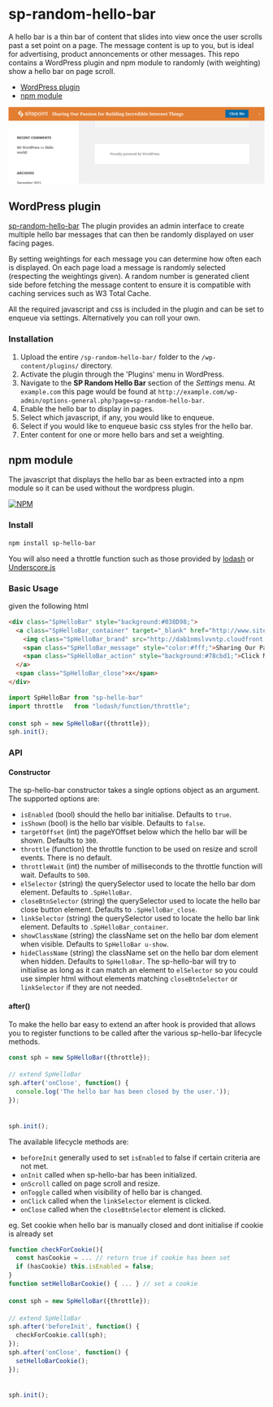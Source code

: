# sp-random-hello-bar
A hello bar is a thin bar of content that slides into view once the user scrolls past a set point on a page.
The message content is up to you, but is ideal for advertising, product annoncements or other messages.
This repo contains a WordPress plugin and npm module to randomly (with weighting) show a hello bar on page scroll.

- [WordPress plugin](#wordpress-plugin)
- [npm module](#npm-module)

![Example Hello Bar](screenshot-1.png)

## WordPress plugin
[sp-random-hello-bar](https://wordpress.org/plugins/sp-random-hello-bar/)
The plugin provides an admin interface to create multiple hello bar messages that can then be randomly displayed on user facing pages.

By setting weightings for each message you can determine how often each is displayed. On each page load a message is randomly selected
(respecting the weightings given). A random number is generated client side before fetching the message content to ensure it is compatible
with caching services such as W3 Total Cache.

All the required javascript and css is included in the plugin and can be set to enqueue via settings.
Alternatively you can roll your own.

### Installation

1. Upload the entire `/sp-random-hello-bar/` folder to the `/wp-content/plugins/` directory.
1. Activate the plugin through the 'Plugins' menu in WordPress.
1. Navigate to the **SP Random Hello Bar** section of the *Settings* menu. At `example.com` this page would be found at `http://example.com/wp-admin/options-general.php?page=sp-random-hello-bar`.
1. Enable the hello bar to display in pages.
1. Select which javascript, if any, you would like to enqueue.
1. Select if you would like to enqueue basic css styles fror the hello bar.
1. Enter content for one or more hello bars and set a weighting.

## npm module
The javascript that displays the hello bar as been extracted into a npm module so it can be used without the wordpress plugin.

[![NPM](https://nodei.co/npm/sp-hello-bar.png?downloads=true&stars=true)](https://github.com/sitepoint/sp-random-hello-bar)

### Install
```sh
npm install sp-hello-bar
```

You will also need a throttle function such as those provided by [lodash](https://lodash.com/docs#throttle) or [Underscore.js](http://underscorejs.org/#throttle)

### Basic Usage
given the following html
```html
<div class="SpHelloBar" style="background:#038D98;">
  <a class="SpHelloBar_container" target="_blank" href="http://www.sitepoint.com/">
    <img class="SpHelloBar_brand" src="http://dab1nmslvvntp.cloudfront.net/wp-content/uploads/2014/05/1399438359popup-logo-sitepoint-white-109x24.png" alt="SitePoint" style="height:24px;">
    <span class="SpHelloBar_message" style="color:#fff;">Sharing Our Passion for Building Incredible Internet Things</span>
    <span class="SpHelloBar_action" style="background:#78cbd1;">Click Me</span>
  </a>
  <span class="SpHelloBar_close">x</span>
</div>
```
```js
import SpHelloBar from "sp-hello-bar"
import throttle   from "lodash/function/throttle";

const sph = new SpHelloBar({throttle});
sph.init();
```

### API

#### Constructor
The sp-hello-bar constructor takes a single options object as an argument. The supported options are:
* `isEnabled` (bool) should the hello bar initialise. Defaults to `true`.
* `isShown` (bool) is the hello bar visible. Defaults to `false`.
* `targetOffset` (int) the pageYOffset below which the hello bar will be shown. Defaults to `300`.
* `throttle` (function) the throttle function to be used on resize and scroll events. There is no default.
* `throttleWait` (int) the number of milliseconds to the throttle function will wait. Defaults to `500`.
* `elSelector` (string) the querySelector used to locate the hello bar dom element. Defaults to `.SpHelloBar`.
* `closeBtnSelector` (string) the querySelector used to locate the hello bar close button element. Defaults to `.SpHelloBar_close`.
* `linkSelector` (string) the querySelector used to locate the hello bar link element. Defaults to `.SpHelloBar_container`.
* `showClassName` (string) the className set on the hello bar dom element when visible. Defaults to `SpHelloBar u-show`.
* `hideClassName` (string) the className set on the hello bar dom element when hidden. Defaults to `SpHelloBar`.
The sp-hello-bar will try to initialise as long as it can match an element to `elSelector` so you could use simpler html without elements matching `closeBtnSelector` or `linkSelector` if they are not needed.

#### after()
To make the hello bar easy to extend an after hook is provided that allows you to register functions to be called after the various sp-hello-bar lifecycle methods.
```js
const sph = new SpHelloBar({throttle});

// extend SpHelloBar
sph.after('onClose', function() {
  console.log('The hello bar has been closed by the user.'));
});


sph.init();
```

The available lifecycle methods are:
* `beforeInit` generally used to set `isEnabled` to false if certain criteria are not met.
* `onInit` called when sp-hello-bar has been initialized.
* `onScroll` called on page scroll and resize.
* `onToggle` called when visibility of hello bar is changed.
* `onClick` called when the `linkSelector` element is clicked.
* `onClose` called when the `closeBtnSelector` element is clicked.

eg. Set cookie when hello bar is manually closed and dont initialise if cookie is already set
```js
function checkForCookie(){
  const hasCookie = ... // return true if cookie has been set
  if (hasCookie) this.isEnabled = false;
}
function setHelloBarCookie() { ... } // set a cookie

const sph = new SpHelloBar({throttle});

// extend SpHelloBar
sph.after('beforeInit', function() {
  checkForCookie.call(sph);
});
sph.after('onClose', function() {
  setHelloBarCookie();
});


sph.init();
```


